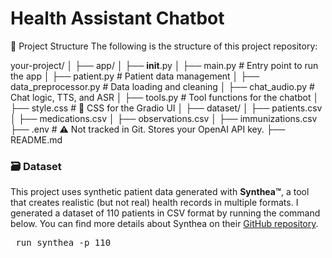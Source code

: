 # Health Assistant Chatbot
📁 Project Structure
The following is the structure of this project repository:

your-project/
│
├── app/
│   ├── __init__.py
│   ├── main.py               # Entry point to run the app
│   ├── patient.py            # Patient data management
│   ├── data_preprocessor.py  # Data loading and cleaning
│   ├── chat_audio.py         # Chat logic, TTS, and ASR
│   ├── tools.py              # Tool functions for the chatbot
│   ├── style.css             # 🎯 CSS for the Gradio UI
│
├── dataset/
│   ├── patients.csv
│   ├── medications.csv
│   ├── observations.csv
│   ├── immunizations.csv
├── .env                     # ⚠️ Not tracked in Git. Stores your OpenAI API key.
├── README.md

### 🗃️ Dataset
This project uses synthetic patient data generated with **Synthea™**, a tool that creates realistic (but not real) health records in multiple formats. I generated a dataset of 110 patients in CSV format by running the command below. You can find more details about Synthea on their [GitHub repository](https://github.com/synthetichealth/synthea).
<pre> run_synthea -p 110 </pre>
